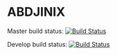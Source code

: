 # ABDJINIX
Master build status: [![Build Status](https://dev.azure.com/xabicillero/ABDJINIX/_apis/build/status/xcillero001.ABDJINIX?branchName=master)](https://dev.azure.com/xabicillero/ABDJINIX/_build/latest?definitionId=1&branchName=master)

Develop build status: [![Build Status](https://dev.azure.com/xabicillero/ABDJINIX/_apis/build/status/xcillero001.ABDJINIX?branchName=develop)](https://dev.azure.com/xabicillero/ABDJINIX/_build/latest?definitionId=1&branchName=develop)
